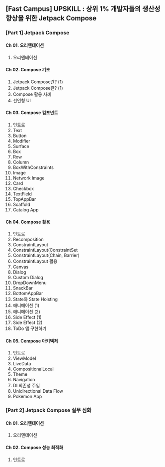## [Fast Campus] UPSKILL : 상위 1% 개발자들의 생산성 향상을 위한 Jetpack Compose

### [Part 1] Jetpack Compose 
#### Ch 01. 오리엔테이션
01. 오리엔테이션
     
#### Ch 02. Compose 기초
01. Jetpack Compose란? (1)
02. Jetpack Compose란? (1)
03. Compose 활용 사례
04. 선언형 UI

#### Ch 03. Compose 컴포넌트
01. 인트로
02. Text
03. Button
04. Modifier
05. Surface
06. Box
07. Row
08. Column
09. BoxWithConstraints
11. Image
12. Network Image
13. Card
14. Checkbox
15. TextField
16. TopAppBar
17. Scaffold
18. Catalog App

#### Ch 04. Compose 활용
01. 인트로
02. Recomposition
03. ConstraintLayout
04. ConstraintLayout(ConstraintSet
05. ConstraintLayout(Chain, Barrier)
06. ConstraintLayout 활용
07. Canvas
08. Dialog
09. Custom Dialog
10. DropDownMenu
11. SnackBar
12. BottomAppBar
13. State와 State Hoisting
14. 애니메이션 (1)
15. 애니메이션 (2)
16. Side Effect (1)
17. Side Effect (2)
18. ToDo 앱 구현하기

#### Ch 05. Compose 아키텍처
01. 인트로
02. ViewModel
03. LiveData
04. CompositionalLocal
05. Theme
06. Navigation
07. DI 의존성 주입
08. Unidirectional Data Flow
09. Pokemon App

### [Part 2] Jetpack Compose 실무 심화
#### Ch 01. 오리엔테이션
01. 오리엔테이션

#### Ch 02. Compose 성능 최적화
01. 인트로

